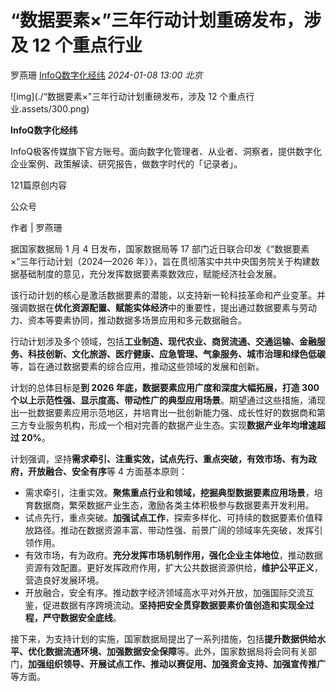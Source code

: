 # “数据要素×”三年行动计划重磅发布，涉及 12 个重点行业

罗燕珊 [InfoQ数字化经纬](javascript:void(0);) *2024-01-08 13:00* *北京*

![img](./“数据要素×”三年行动计划重磅发布，涉及 12 个重点行业.assets/300.png)

**InfoQ数字化经纬**

InfoQ极客传媒旗下官方账号。面向数字化管理者、从业者、洞察者，提供数字化企业案例、政策解读、研究报告，做数字时代的「记录者」。

121篇原创内容



公众号

作者 | 罗燕珊

据国家数据局 1 月 4 日发布，国家数据局等 17 部门近日联合印发《“数据要素×”三年行动计划（2024—2026 年）》，旨在贯彻落实中共中央国务院关于构建数据基础制度的意见，充分发挥数据要素乘数效应，赋能经济社会发展。

该行动计划的核心是激活数据要素的潜能，以支持新一轮科技革命和产业变革。并强调数据在**优化资源配置、赋能实体经济**中的重要性，提出通过数据要素与劳动力、资本等要素协同，推动数据多场景应用和多元数据融合。

行动计划涉及多个领域，包括**工业制造、现代农业、商贸流通、交通运输、金融服务、科技创新、文化旅游、医疗健康、应急管理、气象服务、城市治理和绿色低碳**等，旨在通过数据要素的综合应用，推动这些领域的发展和创新。

计划的总体目标是**到 2026 年底，数据要素应用广度和深度大幅拓展，打造 300 个以上示范性强、显示度高、带动性广的典型应用场景**。期望通过这些措施，涌现出一批数据要素应用示范地区，并培育出一批创新能力强、成长性好的数据商和第三方专业服务机构，形成一个相对完善的数据产业生态。实现**数据产业年均增速超过 20%**。

计划强调，坚持**需求牵引、注重实效，试点先行、重点突破，有效市场、有为政府，开放融合、安全有序**等 4 方面基本原则：

- 需求牵引，注重实效。**聚焦重点行业和领域，挖掘典型数据要素应用场景**，培育数据商，繁荣数据产业生态，激励各类主体积极参与数据要素开发利用。
- 试点先行，重点突破。**加强试点工作**，探索多样化、可持续的数据要素价值释放路径。推动在数据资源丰富、带动性强、前景广阔的领域率先突破，发挥引领作用。
- 有效市场，有为政府。**充分发挥市场机制作用，强化企业主体地位**，推动数据资源有效配置。更好发挥政府作用，扩大公共数据资源供给，**维护公平正义**，营造良好发展环境。
- 开放融合，安全有序。推动数字经济领域高水平对外开放，加强国际交流互鉴，促进数据有序跨境流动。**坚持把安全贯穿数据要素价值创造和实现全过程，严守数据安全底线**。

接下来，为支持计划的实施，国家数据局提出了一系列措施，包括**提升数据供给水平、优化数据流通环境、加强数据安全保障**等。此外，国家数据局将会同有关部门，**加强组织领导、开展试点工作、推动以赛促用、加强资金支持、加强宣传推广**等方面。